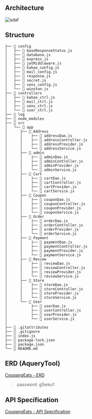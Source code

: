 ## Architecture

![sdaf](https://user-images.githubusercontent.com/23329560/128726338-7fdd528f-553d-464e-8024-61a28c893587.JPG)

## Structure

```
├── 📂 config
│   ├── 📄 baseResponseStatus.js
│   ├── 📄 database.js
│   ├── 📄 express.js
│   ├── 📄 jwtMiddleware.js
│   ├── 📄 kakao_config.js
│   ├── 📄 mail_config.js
│   ├── 📄 response.js
│   ├── 📄 secret.js
│   ├── 📄 sens_config.js
│   └── 📄 winston.js
├── 📂 controllers
│   ├── 📄 kakao_ctrl.js
│   ├── 📄 mail_ctrl.js
│   ├── 📄 sens_ctrl.js
│   └── 📄 user_ctrl.js
├── 📂 log
├── 📂 node_modules
├── 📂 src
│   └── 📂 app
│ 	   ├── 📂 Address
│      │    ├── 📄 addressDao.js
│ 	   │    ├── 📄 addressController.js
│ 	   │    ├── 📄 addressProvider.js
│ 	   │    └── 📄 addressService.js
│ 	   ├── 📂 admin
│      │    ├── 📄 adminDao.js
│ 	   │    ├── 📄 adminController.js
│ 	   │    ├── 📄 adminProvider.js
│ 	   │    └── 📄 adminService.js
│ 	   ├── 📂 Cart
│      │    ├── 📄 cartDao.js
│ 	   │    ├── 📄 cartController.js
│ 	   │    ├── 📄 cartProvider.js
│ 	   │    └── 📄 cartService.js
│ 	   ├── 📂 Coupon
│      │    ├── 📄 couponDao.js
│ 	   │    ├── 📄 couponController.js
│ 	   │    ├── 📄 couponProvider.js
│ 	   │    └── 📄 couponService.js
│ 	   ├── 📂 Order
│      │    ├── 📄 orderDao.js
│ 	   │    ├── 📄 orderController.js
│ 	   │    ├── 📄 orderProvider.js
│ 	   │    └── 📄 orderService.js
│ 	   ├── 📂 Payment
│      │    ├── 📄 paymentDao.js
│ 	   │    ├── 📄 paymentController.js
│ 	   │    ├── 📄 paymentProvider.js
│ 	   │    └── 📄 paymentService.js
│ 	   ├── 📂 Review
│      │    ├── 📄 reviewDao.js
│ 	   │    ├── 📄 reviewController.js
│ 	   │    ├── 📄 reviewProvider.js
│ 	   │    └── 📄 reviewService.js
│ 	   ├── 📂 Store
│      │    ├── 📄 storeDao.js
│ 	   │    ├── 📄 storeController.js
│ 	   │    ├── 📄 storeProvider.js
│ 	   │    └── 📄 storeService.js
│ 	   └── 📂 User
│    	    ├── 📄 userDao.js
│ 	 	    ├── 📄 userController.js
│ 	 	    ├── 📄 userProvider.js
│ 	 	    └── 📄 userService.js
│
├── 📄 .gitattributes
├── 📄 .gitignore
├── 📄 index.js
├── 📄 package-lock.json
├── 📄 package.json
└── 📄 README.md
```

## ERD (AqueryTool)

[CoupangEats - ERD](https://aquerytool.com/aquerymain/index/?rurl=82cce02b-e18d-49ae-ad18-abff3b834202)

> password: g5wku1

## API Specification

[CoupangEats - API Specification](https://docs.google.com/spreadsheets/d/1JXW7_XLrDfxpg-_0Ct_up5ghHLRxxosVVmwFoRYQKB8/edit?usp=sharing)
